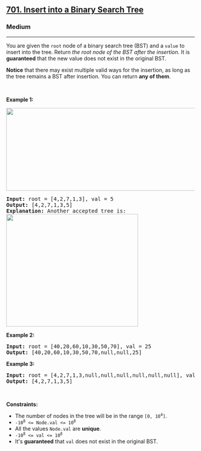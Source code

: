 <h2><a href="https://leetcode.com/problems/insert-into-a-binary-search-tree/">701. Insert into a Binary Search Tree</a></h2><h3>Medium</h3><hr><div style="user-select: auto;"><p style="user-select: auto;">You are given the <code style="user-select: auto;">root</code> node of a binary search tree (BST) and a <code style="user-select: auto;">value</code> to insert into the tree. Return <em style="user-select: auto;">the root node of the BST after the insertion</em>. It is <strong style="user-select: auto;">guaranteed</strong> that the new value does not exist in the original BST.</p>

<p style="user-select: auto;"><strong style="user-select: auto;">Notice</strong>&nbsp;that there may exist&nbsp;multiple valid ways for the&nbsp;insertion, as long as the tree remains a BST after insertion. You can return <strong style="user-select: auto;">any of them</strong>.</p>

<p style="user-select: auto;">&nbsp;</p>
<p style="user-select: auto;"><strong class="example" style="user-select: auto;">Example 1:</strong></p>
<img alt="" src="https://assets.leetcode.com/uploads/2020/10/05/insertbst.jpg" style="width: 752px; height: 221px; user-select: auto;">
<pre style="user-select: auto;"><strong style="user-select: auto;">Input:</strong> root = [4,2,7,1,3], val = 5
<strong style="user-select: auto;">Output:</strong> [4,2,7,1,3,5]
<strong style="user-select: auto;">Explanation:</strong> Another accepted tree is:
<img alt="" src="https://assets.leetcode.com/uploads/2020/10/05/bst.jpg" style="width: 352px; height: 301px; user-select: auto;">
</pre>

<p style="user-select: auto;"><strong class="example" style="user-select: auto;">Example 2:</strong></p>

<pre style="user-select: auto;"><strong style="user-select: auto;">Input:</strong> root = [40,20,60,10,30,50,70], val = 25
<strong style="user-select: auto;">Output:</strong> [40,20,60,10,30,50,70,null,null,25]
</pre>

<p style="user-select: auto;"><strong class="example" style="user-select: auto;">Example 3:</strong></p>

<pre style="user-select: auto;"><strong style="user-select: auto;">Input:</strong> root = [4,2,7,1,3,null,null,null,null,null,null], val = 5
<strong style="user-select: auto;">Output:</strong> [4,2,7,1,3,5]
</pre>

<p style="user-select: auto;">&nbsp;</p>
<p style="user-select: auto;"><strong style="user-select: auto;">Constraints:</strong></p>

<ul style="user-select: auto;">
	<li style="user-select: auto;">The number of nodes in&nbsp;the tree will be in the range <code style="user-select: auto;">[0,&nbsp;10<sup style="user-select: auto;">4</sup>]</code>.</li>
	<li style="user-select: auto;"><code style="user-select: auto;">-10<sup style="user-select: auto;">8</sup> &lt;= Node.val &lt;= 10<sup style="user-select: auto;">8</sup></code></li>
	<li style="user-select: auto;">All the values <code style="user-select: auto;">Node.val</code> are <strong style="user-select: auto;">unique</strong>.</li>
	<li style="user-select: auto;"><code style="user-select: auto;">-10<sup style="user-select: auto;">8</sup> &lt;= val &lt;= 10<sup style="user-select: auto;">8</sup></code></li>
	<li style="user-select: auto;">It's <strong style="user-select: auto;">guaranteed</strong> that <code style="user-select: auto;">val</code> does not exist in the original BST.</li>
</ul>
</div>